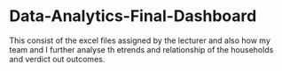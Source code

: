 # Data-Analytics-Final-Dashboard
This consist of the excel files assigned by the lecturer and also how my team and I further analyse th etrends and relationship of the households and verdict out outcomes.

